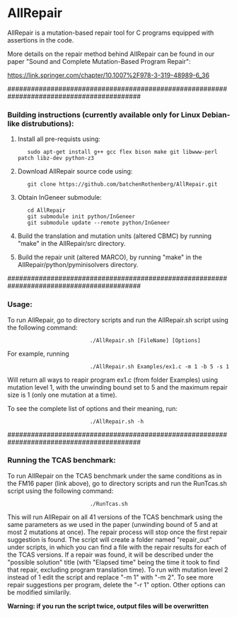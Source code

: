 # AllRepair

AllRepair is a mutation-based repair tool for C programs equipped with assertions in the code.

More details on the repair method behind AllRepair can be found in our paper
"Sound and Complete Mutation-Based Program Repair":

https://link.springer.com/chapter/10.1007%2F978-3-319-48989-6_36

##########################################################################################

### Building instructions (currently available only for Linux Debian-like distrubutions):

1. Install all pre-requists using:

          sudo apt-get install g++ gcc flex bison make git libwww-perl patch libz-dev python-z3

2. Download AllRepair source code using:

          git clone https://github.com/batchenRothenberg/AllRepair.git

3. Obtain InGeneer submodule:
          
          cd AllRepair
          git submodule init python/InGeneer
          git submodule update --remote python/InGeneer
          
4. Build the translation and mutation units (altered CBMC) by running "make" in the AllRepair/src directory.

5. Build the repair unit (altered MARCO), by running "make" in the AllRepair/python/pyminisolvers directory.

##########################################################################################

### Usage:

To run AllRepair, go to directory scripts and run the AllRepair.sh script using the following command:

                              ./AllRepair.sh [FileName] [Options]

For example, running 

                              ./AllRepair.sh Examples/ex1.c -m 1 -b 5 -s 1

Will return all ways to reapir program ex1.c (from folder Examples) using mutation level 1, with the unwinding bound set to 5 and the maximum repair size is 1 (only one mutation at a time).

To see the complete list of options and their meaning, run:

                              ./AllRepair.sh -h

##########################################################################################

### Running the TCAS benchmark:

To run AllRepair on the TCAS benchmark under the same conditions as in the FM16 paper (link above), go to directory scripts and run the RunTcas.sh script using the following command:

                              ./RunTcas.sh

This will run AllRepair on all 41 versions of the TCAS benchmark using the same parameters as we used in the paper (unwinding bound of 5 and at most 2 mutations at once).
The repair process will stop once the first repair suggestion is found.
The script will create a folder named "repair_out" under scripts, in which you can find a file with the repair results for each of the TCAS versions.
If a repair was found, it will be described under the "possible solution" title (with "Elapsed time" being the time it took to find that repair, excluding program translation time). 
To run with mutation level 2 instead of 1 edit the script and replace "-m 1" with "-m 2".
To see more repair suggestions per program, delete the "-r 1" option.
Other options can be modified similarily.

**Warning: if you run the script twice, output files will be overwritten**

